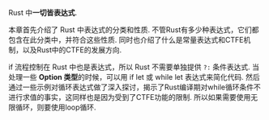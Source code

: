 
Rust 中**一切皆表达式**.

本章首先介绍了 Rust 中表达式的分类和性质. 不管Rust有多少种表达式，它们都包含在此分类中，并符合这些性质. 同时也介绍了什么是常量表达式和CTFE机制，以及Rust中的CTFE的发展方向. 

if 流程控制在 Rust 中也是表达式，所以 Rust 不需要单独提供 `?:` 条件表达式. 当处理一些 **Option 类型**的时候，可以用 if let 或 while let 表达式来简化代码. 然后通过一些示例对循环表达式做了深入探讨，揭示了Rust编译期对while循环条件不进行求值的事实，这同样也是因为受到了CTFE功能的限制. 所以如果需要使用无限循环，则要使用loop循环. 

